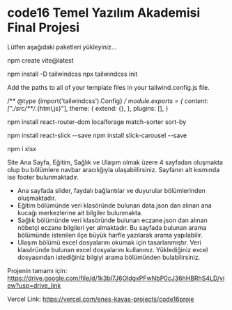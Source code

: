 # code16 Temel Yazılım Akademisi Final Projesi

Lütfen aşağıdaki paketleri yükleyiniz...

npm create vite@latest

npm install -D tailwindcss
npx tailwindcss init

Add the paths to all of your template files in your tailwind.config.js file.

/** @type {import('tailwindcss').Config} */
module.exports = {
  content: ["./src/**/*.{html,js}"],
  theme: {
    extend: {},
  },
  plugins: [],
}


npm install react-router-dom localforage match-sorter sort-by 


npm install react-slick --save
npm install slick-carousel --save


npm i xlsx


Site Ana Sayfa, Eğitim, Sağlık ve Ulaşım olmak üzere 4 sayfadan oluşmakta olup bu bölümlere navbar aracılığıyla ulaşabiilirsiniz. Sayfanın alt kısmında ise footer bulunmaktadır. 
- Ana sayfada slider, faydalı bağlantılar ve duyurular bölümlerinden oluşmaktadır.
- Eğitim bölümünde veri klasöründe bulunan data.json dan alınan ana kucağı merkezlerine ait bilgiler bulunmakta.
- Sağlık bölümünde veri klasöründe bulunan eczane.json dan alınan nöbetçi eczane bilgileri yer almaktadır. Bu sayfada bulunan arama bölümünde istenilen ilçe büyük harfle yazılarak arama yapılabilir.
- Ulaşım bölümü excel dosyalarını okumak için tasarlanmıştır. Veri klasöründe bulunan excel dosyalarını kullanınız. Yüklediğiniz excel dosyasından istediğiniz bilgiyi arama bölümünden bulabilirsiniz.

Projenin tamamı için:  https://drive.google.com/file/d/1k3bl7J6OldgxPFwNbP0cJ36hHBRhS4LD/view?usp=drive_link

Vercel Link:  https://vercel.com/enes-kayas-projects/code16proje
